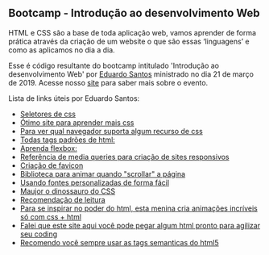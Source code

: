 ## Bootcamp - Introdução ao desenvolvimento Web

HTML e CSS são a base de toda aplicação web, vamos aprender de forma prática através da criação de um website o que são essas ‘linguagens’ e como as aplicamos no dia a dia.

Esse é código resultante do bootcamp intitulado 'Introdução ao desenvolvimento Web' por [Eduardo Santos](https://github.com/e3duardo) ministrado no dia 21 de março de 2019. Acesse nosso [site](https://codered.online/eventos/introwebdev) para saber mais sobre o evento.

Lista de links úteis por Eduardo Santos:

 - [Seletores de css](https://www.w3schools.com/cssref/css_selectors.asp)
 - [Ótimo site para aprender mais css](https://css-tricks.com/centering-css-complete-guide/)
 - [Para ver qual navegador suporta algum recurso de css](https://caniuse.com/)
 - [Todas tags padrões de html:](https://www.w3schools.com/tags/)
 - [Aprenda flexbox: ](https://flexboxfroggy.com/)
 - [Referência de media queries para criação de sites responsivos](https://developer.mozilla.org/pt-BR/docs/Web/Guide/CSS/CSS_Media_queries)
 - [Criação de favicon](http://www.favicomatic.com/)
 - [Biblioteca para animar quando "scrollar" a página](http://michalsnik.github.io/aos/)
 - [Usando fontes personalizadas de forma fácil](https://fonts.google.com/)
 - [Maujor o dinossauro do CSS](https://www.maujor.com/)
 - [Recomendação de leitura](https://tableless.com.br/)
 - [Para se inspirar no poder do html, esta menina cria animações incríveis só com css + html](https://codepen.io/miocene/)
 - [Falei que este site aqui você pode pegar algum html pronto para agilizar seu coding](https://wrapbootstrap.com)
 - [Recomendo você sempre usar as tags semanticas do html5](https://www.w3schools.com/html/html5_semantic_elements.asp)
